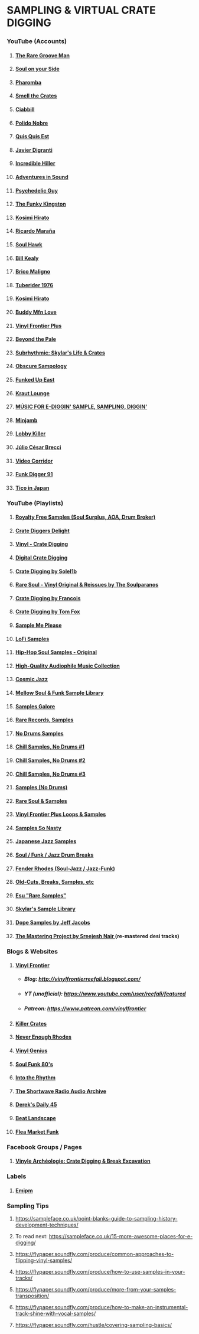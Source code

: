 # SAMPLING & VIRTUAL CRATE DIGGING

### YouTube (Accounts)

1. #### <a href="https://www.youtube.com/user/TheRAREGROOVEMAN/videos">The Rare Groove Man </a>

2. #### <a href="https://www.youtube.com/channel/UCkdGoTMeX5UbN8RBujLDVMQ"> Soul on your Side </a>

3. #### <a href="https://www.youtube.com/channel/UCjtVCEPQ9P9vPwpITMufJoQ"> Pharomba </a>

4. #### <a href="https://www.youtube.com/channel/UC6FIAhwDqnYH44PrIYANvgQ"> Smell the Crates </a>

5. #### <a href="https://www.youtube.com/channel/UCMszb9UT0nqMQfYpFpoNgOA"> Ciabbill </a>

6. #### <a href="https://www.youtube.com/user/PolidoNobre/featured"> Polido Nobre </a>

7. #### <a href="https://www.youtube.com/user/QuisquisEst/featured"> Quis Quis Est </a>

8. #### <a href="https://www.youtube.com/user/solsoulvideo/featured"> Javier Digranti </a>

9. #### <a href="https://www.youtube.com/user/incrediblecHiller/videos"> Incredible Hiller </a>

10. #### <a href="https://www.youtube.com/c/AdventuresInSound/featured"> Adventures in Sound </a>

11. #### <a href="https://www.youtube.com/user/PsychedelicGuy/videos"> Psychedelic Guy </a>

12. #### <a href="https://www.youtube.com/user/TheFunkyKingston/videos"> The Funky Kingston </a>

13. #### <a href="https://www.youtube.com/channel/UCkOpCGjsuyQkqwO1mmWz51g/feed"> Kosimi Hirato </a>

14. #### <a href="https://www.youtube.com/channel/UCG9inuDQ1ROLufVWNmItj_g"> Ricardo Maraña </a>

15. #### <a href="https://www.youtube.com/user/TheSoulhawk"> Soul Hawk </a>

16. #### <a href="https://www.youtube.com/user/cadlagh1"> Bill Kealy </a>

17. #### <a href="https://www.youtube.com/user/bricomaligno"> Brico Maligno </a>

18. #### <a href="https://www.youtube.com/user/tuberider1976"> Tuberider 1976 </a>

19. #### <a href="https://www.youtube.com/channel/UCkOpCGjsuyQkqwO1mmWz51g/feed"> Kosimi Hirato </a>

20. #### <a href="https://www.youtube.com/c/BuddyDaoudTheProdigy/playlists"> Buddy Mfn Love </a>

21. #### <a href="https://www.youtube.com/channel/UC8sdN6rOzGrCHDIDHTK_2KA/featured"> Vinyl Frontier Plus </a>

22. #### <a href="https://www.youtube.com/user/SofaKingThug/playlists"> Beyond the Pale </a>

23. #### <a href="https://www.youtube.com/user/skyl4r/videos"> Subrhythmic: Skylar's Life & Crates </a>

24. #### <a href="https://www.youtube.com/c/ObscureSampology/videos"> Obscure Sampology </a>

25. #### <a href="https://www.youtube.com/user/mishapanfilov/videos"> Funked Up East </a>

26. #### <a href="https://www.youtube.com/user/krautlounge/videos"> Kraut Lounge </a>

27. #### <a href="https://www.youtube.com/playlist?list=PLfAio-pABXNJryHFlPfjaqRNYBboZjCUz"> MÚSIC FOR E-DIGGIN' SAMPLE, SAMPLING, DIGGIN' </a>

28. #### <a href="https://www.youtube.com/user/minjamb/videos"> Minjamb </a>

29. #### <a href="https://www.youtube.com/user/Lobbykiller/playlists"> Lobby Killer </a>

30. #### <a href="https://www.youtube.com/user/123CHEGOUAMINHAVEZ/videos"> Júlio César Brecci </a>

31. #### <a href="https://www.youtube.com/user/videocorridor/videos"> Video Corridor </a>

32. #### <a href="https://www.youtube.com/user/funkdigger91/videos"> Funk Digger 91 </a>

33. #### <a href="https://www.youtube.com/user/ticoinjapan/videos"> Tico in Japan </a>

### YouTube (Playlists)

1. #### <a href="https://www.youtube.com/playlist?list=PL1LFOeGp8kd4P87oO2ilgQdvDRv_CVzdq"> Royalty Free Samples (Soul Surplus, AOA, Drum Broker) </a>

2. #### <a href="https://www.youtube.com/playlist?list=PL-05oPPJFQsRDOtX-8Unt_GXMZVEY9N0n"> Crate Diggers Delight </a>

3. #### <a href="https://www.youtube.com/playlist?list=PL6WtzLEvnww5YXmCxXVg-8ou-JmQwHJvF"> Vinyl - Crate Digging </a>

4. #### <a href="https://www.youtube.com/playlist?list=PLNg4XwLWVbddEUWj2d91Qy2tjmLGeqs51"> Digital Crate Digging </a>

5. #### <a href="https://www.youtube.com/playlist?list=PLEF27D451D060118A"> Crate Digging by Solel1b </a>

6. #### <a href="https://www.youtube.com/playlist?list=PLOrmowLlXAI-kLctyx6MVtb4fgi_IQCjR"> Rare Soul - Vinyl Original & Reissues by The Soulparanos </a>

7. #### <a href="https://www.youtube.com/playlist?list=PLLm8V7C01QE5v7Tilwn2J3tyulW87t24X"> Crate Digging by Francois </a>

8. #### <a href="https://www.youtube.com/playlist?list=PLb35ldUtkHaB--TApZV8KPx_-1zQeCZ1U"> Crate Digging by Tom Fox </a>

9. #### <a href="https://www.youtube.com/playlist?list=PL6WwAwEME_Q0H98aZTr-cVgyWv4XQATR6"> Sample Me Please </a> 

10. #### <a href="https://www.youtube.com/playlist?list=PLTbQt5RbPgkCWAFUya2AM1S1SGqNsFZ1O"> LoFi Samples </a>

11. #### <a href="https://www.youtube.com/playlist?list=PL_oVlq6yv7zEkjg8bvyWBh00uLBE9FZLz"> Hip-Hop Soul Samples - Original </a>

12. #### <a href="https://www.youtube.com/playlist?list=PLQaWrgKnhRLa77NZQHOkFxic4ZHS85N49"> High-Quality Audiophile Music Collection </a>

13. #### <a href="https://www.youtube.com/playlist?list=PLPYCAe7XWtIBQP2ths77GCfWq4P8q4OsI"> Cosmic Jazz </a>

14. #### <a href="https://www.youtube.com/playlist?list=PLsCmb0qV7ti9cm9OU5n-mg9lACANBtsGo"> Mellow Soul & Funk Sample Library </a>

15. #### <a href="https://www.youtube.com/playlist?list=PLikMuuusjz0hT8-grUH1UKf6vUtpKalLc"> Samples Galore </a>

16. #### <a href="https://www.youtube.com/playlist?list=PLQaUpmsR1y8t9xrquN0zCKitwG7ko0rVJ"> Rare Records, Samples </a>

17. #### <a href="https://www.youtube.com/playlist?list=PLOIOSLQeUNaRu6oT4vHiIJDbHagbxXWJH"> No Drums Samples </a>
    
18. #### <a href="https://www.youtube.com/playlist?list=PLx8zUw4PoWHjG3Kh5rgQYldh-CvwNJGE1"> Chill Samples, No Drums #1 </a>

19. #### <a href="https://www.youtube.com/watch?v=xCoxesmHlP0&list=PL4UtW0Dv_Zc-l3HycoIc0wfhUnBk2JZa6&index=1"> Chill Samples, No Drums #2 </a>

20. #### <a href="https://www.youtube.com/playlist?list=PLx8zUw4PoWHi-5isQFacM_57zmPt2QiTw"> Chill Samples, No Drums #3 </a>

21. #### <a href="https://www.youtube.com/playlist?list=PLcFIok_7QJMMBZgTt6AttpIWYA1cREeLS"> Samples (No Drums) </a>

22. #### <a href="https://www.youtube.com/playlist?list=PLxnAng9nZu5VDUE9n_uR2OP6CX73CPoWO"> Rare Soul & Samples </a>

23. #### <a href="https://www.youtube.com/playlist?list=PL6BUeaiW2UeIBWvEgYHSoECUyC-Qm1bKA"> Vinyl Frontier Plus Loops & Samples </a>

24. #### <a href="https://www.youtube.com/playlist?list=PL878nmeXbewL04fhSU9oCD1p6DP8WY_oy"> Samples So Nasty </a>

25. #### <a href="https://www.youtube.com/playlist?list=PLNHz6xHITdFoUwJtnZenDFmuEgjS_DXdV"> Japanese Jazz Samples </a>

26. #### <a href="https://www.youtube.com/playlist?list=PL6F3CB9D663F3CCAF"> Soul / Funk / Jazz Drum Breaks </a>

27. #### <a href="https://www.youtube.com/playlist?list=PLUXl043M6v4P25FX4eA8r6I_cCU6mzAUQ"> Fender Rhodes (Soul-Jazz / Jazz-Funk) </a> 

28. #### <a href="https://www.youtube.com/playlist?list=PLCE51917861C8A403"> Old-Cuts, Breaks, Samples, etc </a> 

29. #### <a href="https://www.youtube.com/playlist?list=PL0W4I2jyn7EIujv9ErX3_cREAueO3XgoQ"> Esu "Rare Samples" </a> 

30. #### <a href="https://www.youtube.com/playlist?list=PLFC2CCC376C906C32"> Skylar's Sample Library </a> 

31. #### <a href="https://www.youtube.com/playlist?list=PLLY57diCJFXAhvqtb1zWlonS6zG7EW4No"> Dope Samples by Jeff Jacobs </a>

32. #### <a href="https://www.youtube.com/c/TheMasteringProject/videos"> The Mastering Project by Sreejesh Nair </a> (re-mastered desi tracks)

### Blogs & Websites

1. #### <a href="http://www.vinylfrontiervip.com/"> Vinyl Frontier </a>
    - ##### Blog: http://vinylfrontierreefali.blogspot.com/
    - ##### YT (unofficial): https://www.youtube.com/user/reefali/featured
    - ##### Patreon: https://www.patreon.com/vinylfrontier
2. #### <a href="http://killercrates.blogspot.com/"> Killer Crates </a>

3. #### <a href="http://neverenoughrhodes.blogspot.com/"> Never Enough Rhodes </a>

4. #### <a href="http://vinylgenius.blogspot.com//"> Vinyl Genius </a>

5. #### <a href="http://soulfunk80s.blogspot.com/"> Soul Funk 80's </a>

6. #### <a href="http://intotherhyth.blogspot.com/"> Into the Rhythm </a>

7. #### <a href="https://shortwavearchive.com/"> The Shortwave Radio Audio Archive </a>

8. #### <a href="https://dereksdaily45.blogspot.com/"> Derek's Daily 45 </a>

9. #### <a href="http://beatlandscapes.blogspot.com/"> Beat Landscape </a>

9. #### <a href="https://fleamarketfunk.com/category/crate-digging/page/2/"> Flea Market Funk </a>

### Facebook Groups / Pages

1. #### <a href="https://www.facebook.com/groups/vinyldom/"> Vinyle Archéologie: Crate Digging & Break Excavation </a>

### Labels

1. #### <a href="https://www.emipm.com/en/"> Emipm </a>

### Sampling Tips

1. https://sampleface.co.uk/point-blanks-guide-to-sampling-history-development-techniques/

2. To read next: https://sampleface.co.uk/15-more-awesome-places-for-e-digging/

3. https://flypaper.soundfly.com/produce/common-approaches-to-flipping-vinyl-samples/

4. https://flypaper.soundfly.com/produce/how-to-use-samples-in-your-tracks/

5. https://flypaper.soundfly.com/produce/more-from-your-samples-transposition/

6. https://flypaper.soundfly.com/produce/how-to-make-an-instrumental-track-shine-with-vocal-samples/

7. https://flypaper.soundfly.com/hustle/covering-sampling-basics/

